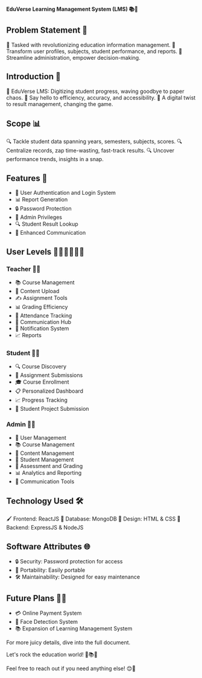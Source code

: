 **EduVerse Learning Management System (LMS) 📚🚀**

## Problem Statement 🎯

🌟 Tasked with revolutionizing education information management.
🌟 Transform user profiles, subjects, student performance, and reports.
🌟 Streamline administration, empower decision-making.

## Introduction 🌈

🚀 EduVerse LMS: Digitizing student progress, waving goodbye to paper chaos.
🚀 Say hello to efficiency, accuracy, and accessibility.
🚀 A digital twist to result management, changing the game.

## Scope 📊

🔍 Tackle student data spanning years, semesters, subjects, scores.
🔍 Centralize records, zap time-wasting, fast-track results.
🔍 Uncover performance trends, insights in a snap.

## Features 🌟

- 🔐 User Authentication and Login System
- 📊 Report Generation
- 🔒 Password Protection
- 👑 Admin Privileges
- 🔍 Student Result Lookup
- 💬 Enhanced Communication

## User Levels 👩‍🏫👨‍🎓👨‍💼

### Teacher 👩‍🏫

- 📚 Course Management
- 📁 Content Upload
- ✍️ Assignment Tools
- 📊 Grading Efficiency
- 📅 Attendance Tracking
- 💬 Communication Hub
- 📢 Notification System
- 📈 Reports

### Student 👨‍🎓

- 🔍 Course Discovery
- 📝 Assignment Submissions
- 🎓 Course Enrollment
- 📋 Personalized Dashboard
- 📈 Progress Tracking
- 📮 Student Project Submission

### Admin 👨‍💼

- 👤 User Management
- 📚 Course Management
- 📁 Content Management
- 👥 Student Management
- 📝 Assessment and Grading
- 📊 Analytics and Reporting
- 💬 Communication Tools

## Technology Used 🛠️

🖌️ Frontend: ReactJS
💾 Database: MongoDB
🎨 Design: HTML & CSS
🚀 Backend: ExpressJS & NodeJS

## Software Attributes 🌐

- 🔒 Security: Password protection for access
- 🧳 Portability: Easily portable
- 🛠️ Maintainability: Designed for easy maintenance

## Future Plans 🚀🔮

- 💳 Online Payment System
- 👥 Face Detection System
- 📚 Expansion of Learning Management System

For more juicy details, dive into the full document.

Let's rock the education world! 🚀📚🌟

Feel free to reach out if you need anything else! 😊🎉
